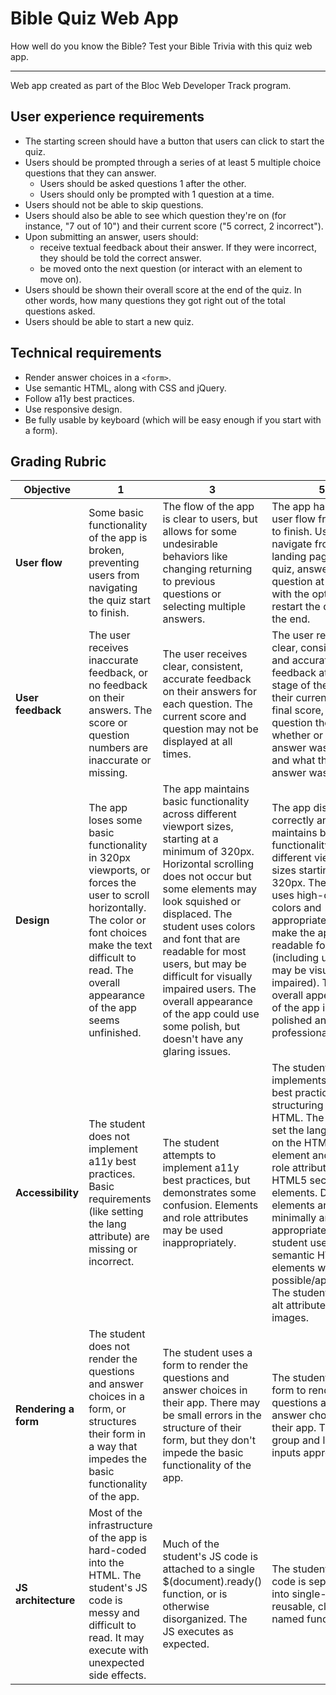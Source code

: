 
# Bible Quiz Web App

How well do you know the Bible?  Test your Bible Trivia with this quiz web app.

---

Web app created as part of the Bloc Web Developer Track program.

## User experience requirements

* The starting screen should have a button that users can click to start the quiz.
* Users should be prompted through a series of at least 5 multiple choice questions that they can answer.
  * Users should be asked questions 1 after the other.
  * Users should only be prompted with 1 question at a time.
* Users should not be able to skip questions.
* Users should also be able to see which question they're on (for instance, "7 out of 10") and their current score ("5 correct, 2 incorrect").
* Upon submitting an answer, users should:
  * receive textual feedback about their answer. If they were incorrect, they should be told the correct answer.
  * be moved onto the next question (or interact with an element to move on).
* Users should be shown their overall score at the end of the quiz. In other words, how many questions they got right out of the total questions asked.
* Users should be able to start a new quiz.

## Technical requirements

* Render answer choices in a `<form>`.
* Use semantic HTML, along with CSS and jQuery.
* Follow a11y best practices.
* Use responsive design.
* Be fully usable by keyboard (which will be easy enough if you start with a form).

## Grading Rubric

|Objective| 1 | 3 | 5 |
|---|---|---|---|
|**User flow**|Some basic functionality of the app is broken, preventing users from navigating the quiz start to finish.|The flow of the app is clear to users, but allows for some undesirable behaviors like changing returning to previous questions or selecting multiple answers.|The app has a clear user flow from start to finish. Users can navigate from the landing page to the quiz, answering one question at a time, with the option to restart the quiz at the end.|
|**User feedback**|The user receives inaccurate feedback, or no feedback on their answers. The score or question numbers are inaccurate or missing.|The user receives clear, consistent, accurate feedback on their answers for each question. The current score and question may not be displayed at all times.|The user receives clear, consistent, and accurate feedback at each of stage of the quiz - their current and final score, which question they're on, whether or not their answer was correct, and what the correct answer was.|
|**Design**|The app loses some basic functionality in 320px viewports, or forces the user to scroll horizontally. The color or font choices make the text difficult to read. The overall appearance of the app seems unfinished.|The app maintains basic functionality across different viewport sizes, starting at a minimum of 320px. Horizontal scrolling does not occur but some elements may look squished or displaced. The student uses colors and font that are readable for most users, but may be difficult for visually impaired users. The overall appearance of the app could use some polish, but doesn't have any glaring issues.|The app displays correctly and maintains basic functionality across different viewport sizes starting at 320px. The student uses high-contrast colors and appropriate font to make the app readable for users (including users who may be visually impaired). The overall appearance of the app is polished and professional. |
|**Accessibility**|The student does not implement a11y best practices. Basic requirements (like setting the lang attribute) are missing or incorrect.|The student attempts to implement a11y best practices, but demonstrates some confusion. Elements and role attributes may be used inappropriately.|The student implements a11y best practices when structuring their HTML. The student set the lang attribute on the HTML element and set the role attribute for any HTML5 sectioning elements. Div elements are used minimally and appropriately. The student uses semantic HTML elements when possible/appropriate. The student set the alt attribute for any images.|
|**Rendering a form**|The student does not render the questions and answer choices in a form, or structures their form in a way that impedes the basic functionality of the app.|The student uses a form to render the questions and answer choices in their app. There may be small errors in the structure of their form, but they don't impede the basic functionality of the app.|The student uses a form to render the questions and answer choices in their app. They group and label inputs appropriately.|
|**JS architecture**|Most of the infrastructure of the app is hard-coded into the HTML. The student's JS code is messy and difficult to read. It may execute with unexpected side effects.|Much of the student's JS code is attached to a single $(document).ready() function, or is otherwise disorganized. The JS executes as expected.|The student's JS code is separated into single-purpose, reusable, clearly named functions.|
